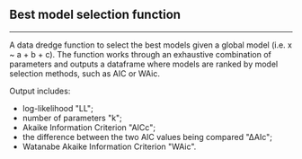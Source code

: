 ## Best model selection function
---
A data dredge function to select the best models given a global model (i.e. x ~ a + b + c). 
The function works through an exhaustive combination of parameters and outputs a dataframe where models are ranked by model selection methods, such as AIC or WAic. 

Output includes: 
- log-likelihood "LL"; 
- number of parameters "k";
- Akaike Information Criterion "AICc";
- the difference between the two AIC values being compared "∆AIc"; 
- Watanabe Akaike Information Criterion "WAic".
